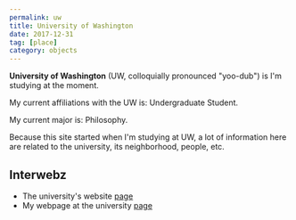 ```yaml
---
permalink: uw
title: University of Washington
date: 2017-12-31
tag: [place]
category: objects
---
```


**University of Washington** (UW, colloquially pronounced "yoo-dub") is I'm studying at the moment. 

My current affiliations with the UW is: Undergraduate Student.

My current major is: Philosophy.

Because this site started when I'm studying at UW, a lot of information here are related to the university, its neighborhood, people, etc.

## Interwebz

* The university's website [page](https://uw.edu)
* My webpage at the university [page](https://students.washington.edu/koi)